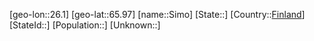 ﻿---
location: [65.97,26.1]
type: City
tags:
- geo/City


SpocWebEntityId: 34278
isDeleted: false
confidential: public

---
[geo-lon::26.1]
[geo-lat::65.97]
[name::Simo]
[State::]
[Country::[Finland](geo/Continent/Europe/Finland.md)]
[StateId::]
[Population::]
[Unknown::]

